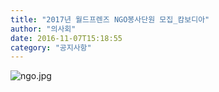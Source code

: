 ```yaml
---
title: "2017년 월드프렌즈 NGO봉사단원 모집_캄보디아"
author: "의사회"
date: 2016-11-07T15:18:55
category: "공지사항"
---
```


![ngo.jpg](/files/attach/images/1585/449/033/731d00bd56ed52642b7be1e85c358a8b.jpg)

